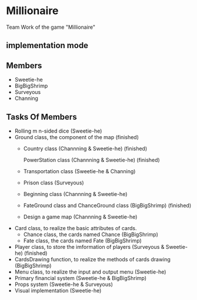 # Millionaire

Team Work of the game "Millionaire"

## implementation mode

## Members

* Sweetie-he
* BigBigShrimp
* Surveyous
* Channing

## Tasks Of Members

* Rolling m n-sided dice (Sweetie-he)
* Ground class, the component of the map (finished)
  * Country class (Channning & Sweetie-he)  (finished)
  
    PowerStation class (Channning & Sweetie-he)  (finished)
  
  * Transportation class (Sweetie-he & Channing)
  
  * Prison class (Surveyous)
  
  * Beginning class (Channning & Sweetie-he)
  
  * FateGround class and ChanceGround class (BigBigShrimp)  (finished)
  
  * Design a game map (Channning & Sweetie-he)
* Card class, to realize the basic attributes of cards.
  * Chance class,  the cards named Chance (BigBigShrimp)
  * Fate class, the cards named Fate (BigBigShrimp)
* Player class, to store the imformation of players (Surveyous & Sweetie-he) (finished)
* CardsDrawing function, to realize the methods of cards drawing  (BigBigShrimp)
* Menu class, to realize the input and output menu (Sweetie-he)
* Primary financial system (Sweetie-he & BigBigShrimp)
* Props system (Sweetie-he & Surveyous)
* Visual implementation (Sweetie-he)
